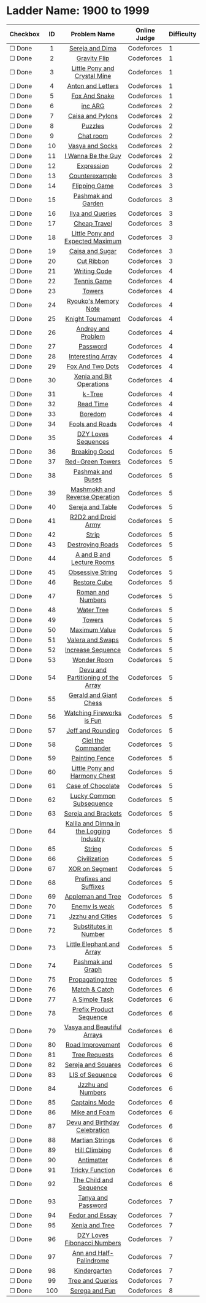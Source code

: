 # Ladder Name: 1900 to 1999

| Checkbox | ID  | Problem Name | Online Judge | Difficulty |
|---|:---:|:---:|---|---|
|&#9744; Done|1|[Sereja and Dima](http://codeforces.com/problemset/problem/381/A)|Codeforces|1|
|&#9744; Done|2|[Gravity Flip](http://codeforces.com/problemset/problem/405/A)|Codeforces|1|
|&#9744; Done|3|[Little Pony and Crystal Mine](http://codeforces.com/problemset/problem/454/A)|Codeforces|1|
|&#9744; Done|4|[Anton and Letters](http://codeforces.com/problemset/problem/443/A)|Codeforces|1|
|&#9744; Done|5|[Fox And Snake](http://codeforces.com/problemset/problem/510/A)|Codeforces|1|
|&#9744; Done|6|[inc ARG](http://codeforces.com/problemset/problem/465/A)|Codeforces|2|
|&#9744; Done|7|[Caisa and Pylons](http://codeforces.com/problemset/problem/463/B)|Codeforces|2|
|&#9744; Done|8|[Puzzles](http://codeforces.com/problemset/problem/337/A)|Codeforces|2|
|&#9744; Done|9|[Chat room](http://codeforces.com/problemset/problem/58/A)|Codeforces|2|
|&#9744; Done|10|[Vasya and Socks](http://codeforces.com/problemset/problem/460/A)|Codeforces|2|
|&#9744; Done|11|[I Wanna Be the Guy](http://codeforces.com/problemset/problem/469/A)|Codeforces|2|
|&#9744; Done|12|[Expression](http://codeforces.com/problemset/problem/479/A)|Codeforces|2|
|&#9744; Done|13|[Counterexample ](http://codeforces.com/problemset/problem/483/A)|Codeforces|3|
|&#9744; Done|14|[Flipping Game](http://codeforces.com/problemset/problem/327/A)|Codeforces|3|
|&#9744; Done|15|[Pashmak and Garden](http://codeforces.com/problemset/problem/459/A)|Codeforces|3|
|&#9744; Done|16|[Ilya and Queries](http://codeforces.com/problemset/problem/313/B)|Codeforces|3|
|&#9744; Done|17|[Cheap Travel](http://codeforces.com/problemset/problem/466/A)|Codeforces|3|
|&#9744; Done|18|[Little Pony and Expected Maximum](http://codeforces.com/problemset/problem/453/A)|Codeforces|3|
|&#9744; Done|19|[Caisa and Sugar](http://codeforces.com/problemset/problem/463/A)|Codeforces|3|
|&#9744; Done|20|[Cut Ribbon](http://codeforces.com/problemset/problem/189/A)|Codeforces|3|
|&#9744; Done|21|[Writing Code](http://codeforces.com/problemset/problem/543/A)|Codeforces|4|
|&#9744; Done|22|[Tennis Game](http://codeforces.com/problemset/problem/496/D)|Codeforces|4|
|&#9744; Done|23|[Towers](http://codeforces.com/problemset/problem/479/B)|Codeforces|4|
|&#9744; Done|24|[Ryouko's Memory Note](http://codeforces.com/problemset/problem/433/C)|Codeforces|4|
|&#9744; Done|25|[Knight Tournament](http://codeforces.com/problemset/problem/356/A)|Codeforces|4|
|&#9744; Done|26|[Andrey and Problem](http://codeforces.com/problemset/problem/442/B)|Codeforces|4|
|&#9744; Done|27|[Password](http://codeforces.com/problemset/problem/126/B)|Codeforces|4|
|&#9744; Done|28|[Interesting Array](http://codeforces.com/problemset/problem/482/B)|Codeforces|4|
|&#9744; Done|29|[Fox And Two Dots](http://codeforces.com/problemset/problem/510/B)|Codeforces|4|
|&#9744; Done|30|[Xenia and Bit Operations](http://codeforces.com/problemset/problem/339/D)|Codeforces|4|
|&#9744; Done|31|[k-Tree](http://codeforces.com/problemset/problem/431/C)|Codeforces|4|
|&#9744; Done|32|[Read Time](http://codeforces.com/problemset/problem/343/C)|Codeforces|4|
|&#9744; Done|33|[Boredom](http://codeforces.com/problemset/problem/455/A)|Codeforces|4|
|&#9744; Done|34|[Fools and Roads](http://codeforces.com/problemset/problem/191/C)|Codeforces|4|
|&#9744; Done|35|[DZY Loves Sequences](http://codeforces.com/problemset/problem/446/A)|Codeforces|4|
|&#9744; Done|36|[Breaking Good](http://codeforces.com/problemset/problem/507/E)|Codeforces|5|
|&#9744; Done|37|[Red-Green Towers](http://codeforces.com/problemset/problem/478/D)|Codeforces|5|
|&#9744; Done|38|[Pashmak and Buses](http://codeforces.com/problemset/problem/459/C)|Codeforces|5|
|&#9744; Done|39|[Mashmokh and Reverse Operation](http://codeforces.com/problemset/problem/414/C)|Codeforces|5|
|&#9744; Done|40|[Sereja and Table ](http://codeforces.com/problemset/problem/425/B)|Codeforces|5|
|&#9744; Done|41|[R2D2 and Droid Army](http://codeforces.com/problemset/problem/514/D)|Codeforces|5|
|&#9744; Done|42|[Strip](http://codeforces.com/problemset/problem/487/B)|Codeforces|5|
|&#9744; Done|43|[Destroying Roads](http://codeforces.com/problemset/problem/543/B)|Codeforces|5|
|&#9744; Done|44|[A and B and Lecture Rooms](http://codeforces.com/problemset/problem/519/E)|Codeforces|5|
|&#9744; Done|45|[Obsessive String](http://codeforces.com/problemset/problem/494/B)|Codeforces|5|
|&#9744; Done|46|[Restore Cube ](http://codeforces.com/problemset/problem/464/B)|Codeforces|5|
|&#9744; Done|47|[Roman and Numbers](http://codeforces.com/problemset/problem/401/D)|Codeforces|5|
|&#9744; Done|48|[Water Tree](http://codeforces.com/problemset/problem/343/D)|Codeforces|5|
|&#9744; Done|49|[Towers](http://codeforces.com/problemset/problem/229/D)|Codeforces|5|
|&#9744; Done|50|[Maximum Value](http://codeforces.com/problemset/problem/484/B)|Codeforces|5|
|&#9744; Done|51|[Valera and Swaps](http://codeforces.com/problemset/problem/441/D)|Codeforces|5|
|&#9744; Done|52|[Increase Sequence](http://codeforces.com/problemset/problem/466/D)|Codeforces|5|
|&#9744; Done|53|[Wonder Room](http://codeforces.com/problemset/problem/466/B)|Codeforces|5|
|&#9744; Done|54|[Devu and Partitioning of the Array](http://codeforces.com/problemset/problem/439/C)|Codeforces|5|
|&#9744; Done|55|[Gerald and Giant Chess](http://codeforces.com/problemset/problem/559/C)|Codeforces|5|
|&#9744; Done|56|[Watching Fireworks is Fun](http://codeforces.com/problemset/problem/372/C)|Codeforces|5|
|&#9744; Done|57|[Jeff and Rounding](http://codeforces.com/problemset/problem/351/A)|Codeforces|5|
|&#9744; Done|58|[Ciel the Commander](http://codeforces.com/problemset/problem/321/C)|Codeforces|5|
|&#9744; Done|59|[Painting Fence](http://codeforces.com/problemset/problem/448/C)|Codeforces|5|
|&#9744; Done|60|[Little Pony and Harmony Chest](http://codeforces.com/problemset/problem/453/B)|Codeforces|5|
|&#9744; Done|61|[Case of Chocolate](http://codeforces.com/problemset/problem/555/C)|Codeforces|5|
|&#9744; Done|62|[Lucky Common Subsequence](http://codeforces.com/problemset/problem/346/B)|Codeforces|5|
|&#9744; Done|63|[Sereja and Brackets](http://codeforces.com/problemset/problem/380/C)|Codeforces|5|
|&#9744; Done|64|[Kalila and Dimna in the Logging Industry](http://codeforces.com/problemset/problem/319/C)|Codeforces|5|
|&#9744; Done|65|[String](http://codeforces.com/problemset/problem/128/B)|Codeforces|5|
|&#9744; Done|66|[Civilization](http://codeforces.com/problemset/problem/455/C)|Codeforces|5|
|&#9744; Done|67|[XOR on Segment](http://codeforces.com/problemset/problem/242/E)|Codeforces|5|
|&#9744; Done|68|[Prefixes and Suffixes](http://codeforces.com/problemset/problem/432/D)|Codeforces|5|
|&#9744; Done|69|[Appleman and Tree](http://codeforces.com/problemset/problem/461/B)|Codeforces|5|
|&#9744; Done|70|[Enemy is weak](http://codeforces.com/problemset/problem/61/E)|Codeforces|5|
|&#9744; Done|71|[Jzzhu and Cities](http://codeforces.com/problemset/problem/449/B)|Codeforces|5|
|&#9744; Done|72|[Substitutes in Number](http://codeforces.com/problemset/problem/464/C)|Codeforces|5|
|&#9744; Done|73|[Little Elephant and Array](http://codeforces.com/problemset/problem/220/B)|Codeforces|5|
|&#9744; Done|74|[Pashmak and Graph](http://codeforces.com/problemset/problem/459/E)|Codeforces|5|
|&#9744; Done|75|[Propagating tree](http://codeforces.com/problemset/problem/383/C)|Codeforces|5|
|&#9744; Done|76|[Match & Catch](http://codeforces.com/problemset/problem/427/D)|Codeforces|6|
|&#9744; Done|77|[A Simple Task](http://codeforces.com/problemset/problem/558/E)|Codeforces|6|
|&#9744; Done|78|[Prefix Product Sequence](http://codeforces.com/problemset/problem/487/C)|Codeforces|6|
|&#9744; Done|79|[Vasya and Beautiful Arrays](http://codeforces.com/problemset/problem/354/C)|Codeforces|6|
|&#9744; Done|80|[Road Improvement](http://codeforces.com/problemset/problem/543/D)|Codeforces|6|
|&#9744; Done|81|[Tree Requests](http://codeforces.com/problemset/problem/570/D)|Codeforces|6|
|&#9744; Done|82|[Sereja and Squares](http://codeforces.com/problemset/problem/425/D)|Codeforces|6|
|&#9744; Done|83|[LIS of Sequence](http://codeforces.com/problemset/problem/486/E)|Codeforces|6|
|&#9744; Done|84|[Jzzhu and Numbers](http://codeforces.com/problemset/problem/449/D)|Codeforces|6|
|&#9744; Done|85|[Captains Mode](http://codeforces.com/problemset/problem/377/C)|Codeforces|6|
|&#9744; Done|86|[Mike and Foam](http://codeforces.com/problemset/problem/547/C)|Codeforces|6|
|&#9744; Done|87|[Devu and Birthday Celebration](http://codeforces.com/problemset/problem/439/E)|Codeforces|6|
|&#9744; Done|88|[Martian Strings](http://codeforces.com/problemset/problem/149/E)|Codeforces|6|
|&#9744; Done|89|[Hill Climbing](http://codeforces.com/problemset/problem/406/D)|Codeforces|6|
|&#9744; Done|90|[Antimatter](http://codeforces.com/problemset/problem/383/D)|Codeforces|6|
|&#9744; Done|91|[Tricky Function](http://codeforces.com/problemset/problem/429/D)|Codeforces|6|
|&#9744; Done|92|[The Child and Sequence](http://codeforces.com/problemset/problem/438/D)|Codeforces|6|
|&#9744; Done|93|[Tanya and Password](http://codeforces.com/problemset/problem/508/D)|Codeforces|7|
|&#9744; Done|94|[Fedor and Essay](http://codeforces.com/problemset/problem/467/D)|Codeforces|7|
|&#9744; Done|95|[Xenia and Tree](http://codeforces.com/problemset/problem/342/E)|Codeforces|7|
|&#9744; Done|96|[DZY Loves Fibonacci Numbers](http://codeforces.com/problemset/problem/446/C)|Codeforces|7|
|&#9744; Done|97|[Ann and Half-Palindrome](http://codeforces.com/problemset/problem/557/E)|Codeforces|7|
|&#9744; Done|98|[Kindergarten](http://codeforces.com/problemset/problem/484/D)|Codeforces|7|
|&#9744; Done|99|[Tree and Queries](http://codeforces.com/problemset/problem/375/D)|Codeforces|7|
|&#9744; Done|100|[Serega and Fun](http://codeforces.com/problemset/problem/455/D)|Codeforces|8|
